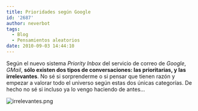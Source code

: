```yaml
---
title: Prioridades según Google
id: '2687'
author: neverbot
tags:
  - Blog
  - Pensamientos aleatorios
date: 2010-09-03 14:44:10
---
```


Según el nuevo sistema _Priority Inbox_ del servicio de correo de _Google_, _GMail_, **sólo existen dos tipos de conversaciones: las prioritarias, y las irrelevantes**. No sé si sorprenderme o si pensar que tienen razón y empezar a valorar todo el universo según estas dos únicas categorías. De hecho no sé si incluso ya lo vengo haciendo de antes...

![irrelevantes.png](./irrelevantes.png)